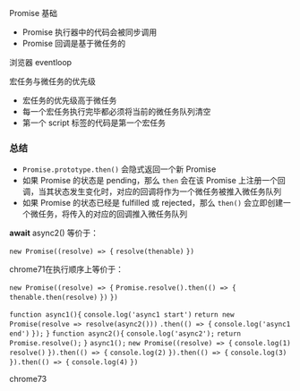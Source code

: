 Promise 基础 

- Promise 执行器中的代码会被同步调用
- Promise 回调是基于微任务的

浏览器 eventloop

宏任务与微任务的优先级 

- 宏任务的优先级高于微任务
- 每一个宏任务执行完毕都必须将当前的微任务队列清空
- 第一个 script 标签的代码是第一个宏任务

### 总结

- `Promise.prototype.then()` 会隐式返回一个新 Promise
- 如果 Promise 的状态是 pending，那么 `then` 会在该 Promise 上注册一个回调，当其状态发生变化时，对应的回调将作为一个微任务被推入微任务队列
- 如果 Promise 的状态已经是 fulfilled 或 rejected，那么 `then()` 会立即创建一个微任务，将传入的对应的回调推入微任务队列

 **await** async2()  等价于： 

`new Promise((resolve) => {`
		`resolve(thenable)`
`})`

chrome71在执行顺序上等价于：

`new Promise((resolve) => {`
		`Promise.resolve().then(() => {`
		`thenable.then(resolve)`
		`})`
`})`



`function async1(){`
		`console.log('async1 start')`
		`return new Promise(resolve => resolve(async2()))`
		`.then(() => {`
		`console.log('async1 end')`
		`});`
`}`
`function async2(){`
		`console.log('async2');`
		`return Promise.resolve();`
`}`
`async1();`
`new Promise((resolve) => {`
		`console.log(1)`
		`resolve()`
`}).then(() => {`
		`console.log(2)`
`}).then(() => {`
		`console.log(3)`
`}).then(() => {`
		`console.log(4)`
`})`

chrome73

